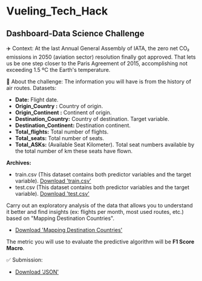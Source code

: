 # Vueling_Tech_Hack
## Dashboard-Data Science Challenge

✈️ Context:
At the last Annual General Assembly of IATA, the zero net CO₂ emissions in 2050 (aviation sector) resolution finally got approved. That lets us be one step closer to the Paris Agreement of 2015, accomplishing not exceeding 1.5 ºC the Earth's temperature.

🦾 About the challenge:
The information you will have is from the history of air routes. Datasets:

* **Date:** Flight date.
* **Origin_Country :** Country of origin.
* **Origin_Continent :** Continent of origin.
* **Destination_Country:** Country of destination. Target variable.
* **Destination_Continent:** Destination continent.
* **Total_flights:** Total number of flights.
* **Total_seats:** Total number of seats.
* **Total_ASKs:** (Available Seat Kilometer). Total seat numbers available by the total number of km these seats have flown.

**Archives:**

* train.csv (This dataset contains both predictor variables and the target variable). [Download 'train.csv'](https://github.com/datagseoane/Vueling_Hack/blob/main/data/train.csv)
* test.csv (This dataset contains both predictor variables and the target variable). [Download 'test.csv'](https://github.com/datagseoane/Vueling_Hack/blob/main/data/test.csv)

Carry out an exploratory analysis of the data that allows you to understand it better and find insights (ex: flights per month, most used routes, etc.) based on "Mapping Destination Countries".

* [Download 'Mapping Destination Countries'](https://github.com/datagseoane/Vueling_Hack/blob/main/encode_countries.json)

The metric you will use to evaluate the predictive algorithm will be **F1 Score Macro**.

✅ Submission:

* [Download 'JSON'](https://github.com/datagseoane/Vueling_Hack/blob/main/target.json)


